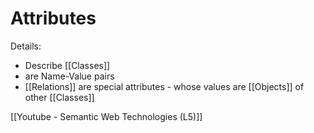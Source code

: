 # Attributes

Details:
 - Describe [[Classes]]
 - are Name-Value pairs
 - [[Relations]] are special attributes - whose values are [[Objects]] of other [[Classes]]


[[Youtube - Semantic Web Technologies (L5)]]